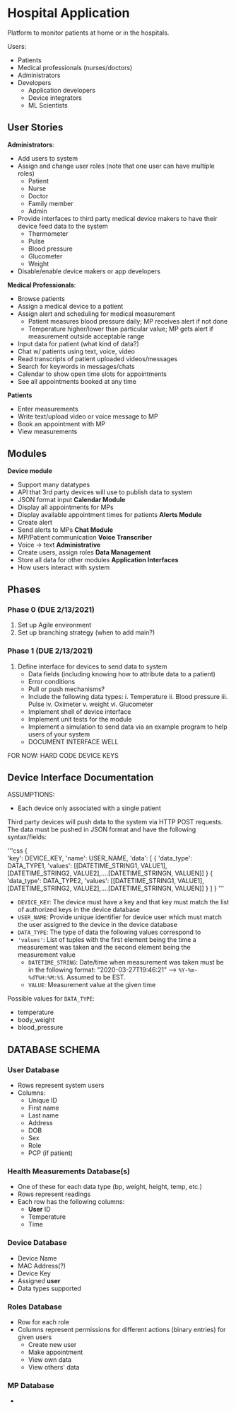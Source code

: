 # Hospital Application
Platform to monitor patients at home or in the hospitals.

Users: 
* Patients
* Medical professionals (nurses/doctors)
* Administrators
* Developers
    * Application developers
    * Device integrators
    * ML Scientists
 
## User Stories
**Administrators**:
* Add users to system
* Assign and change user roles (note that one user can have multiple roles)
    * Patient
    * Nurse
    * Doctor
    * Family member
    * Admin
* Provide interfaces to third party medical device makers to have their device feed data to the system
    * Thermometer
    * Pulse
    * Blood pressure
    * Glucometer
    * Weight
* Disable/enable device makers or app developers

**Medical Professionals**:
* Browse patients
* Assign a medical device to a patient
* Assign alert and scheduling for medical measurement
    * Patient measures blood pressure daily; MP receives alert if not done
    * Temperature higher/lower than particular value; MP gets alert if measurement outside acceptable range
* Input data for patient (what kind of data?)
* Chat w/ patients using text, voice, video
* Read transcripts of patient uploaded videos/messages
* Search for keywords in messages/chats
* Calendar to show open time slots for appointments 
* See all appointments booked at any time

**Patients**
* Enter measurements
* Write text/upload video or voice message to MP
* Book an appointment with MP
* View measurements 

## Modules
**Device module**
* Support many datatypes
* API that 3rd party devices will use to publish data to system
* JSON format input
**Calendar Module**
* Display all appointments for MPs
* Display available appointment times for patients
**Alerts Module**
* Create alert
* Send alerts to MPs
**Chat Module**
* MP/Patient communication
**Voice Transcriber**
* Voice -> text 
**Administrative**
* Create users, assign roles
**Data Management**
* Store all data for other modules
**Application Interfaces**
* How users interact with system

## Phases
### Phase 0 (DUE 2/13/2021)
1. Set up Agile environment
2. Set up branching strategy (when to add main?)
### Phase 1 (DUE 2/13/2021)
1. Define interface for devices to send data to system
    * Data fields (including knowing how to attribute data to a patient)
    * Error conditions
    * Pull or push mechanisms?
    * Include the following data types:
        i. Temperature
        ii. Blood pressure
        iii. Pulse
        iv. Oximeter
        v. weight
        vi. Glucometer 
    * Implement shell of device interface
    * Implement unit tests for the module
    * Implement a simulation to send data via an example program to help users of your system
    * DOCUMENT INTERFACE WELL
    
FOR NOW: HARD CODE DEVICE KEYS

## Device Interface Documentation
ASSUMPTIONS:
* Each device only associated with a single patient

Third party devices will push data to the system via HTTP POST requests. The data must be pushed in JSON format and have the following syntax/fields:

'''css
{  
   'key': DEVICE_KEY,
   'name': USER_NAME,
   'data': [
            {  'data_type': DATA_TYPE1,
               'values': [[DATETIME_STRING1, VALUE1],[DATETIME_STRING2, VALUE2],....[DATETIME_STRINGN, VALUEN]]
            }
            {  'data_type': DATA_TYPE2,
               'values': [[DATETIME_STRING1, VALUE1],[DATETIME_STRING2, VALUE2],....[DATETIME_STRINGN, VALUEN]]
            }
           ]
}
'''

* `DEVICE_KEY`: The device must have a key and that key must match the list of authorized keys in the device database
* `USER_NAME`: Provide unique identifier for device user which must match the user assigned to the device in the device database
* `DATA_TYPE`: The type of data the following values correspond to
* `'values'`: List of tuples with the first element being the time a measurement was taken and the second element being the measurement value
   * `DATETIME_STRING`: Date/time when measurement was taken must be in the following format: "2020-03-27T19:46:21" --> `%Y-%m-%dT%H:%M:%S`. Assumed to be EST.
   * `VALUE`: Measurement value at the given time


Possible values for `DATA_TYPE`:
* temperature
* body_weight
* blood_pressure

## DATABASE SCHEMA
### **User** Database
* Rows represent system users
* Columns: 
   * Unique ID
   * First name
   * Last name
   * Address
   * DOB
   * Sex
   * Role
   * PCP (if patient) 
### Health Measurements Database(s)
* One of these for each data type (bp, weight, height, temp, etc.)
* Rows represent readings
* Each row has the following columns:
   * **User** ID
   * Temperature
   * Time
### Device Database
* Device Name
* MAC Address(?)
* Device Key
* Assigned **user**
* Data types supported
### Roles Database
* Row for each role
* Columns represent permissions for different actions (binary entries) for given users
   * Create new user
   * Make appointment
   * View own data
   * View others' data 
### MP Database
* 
